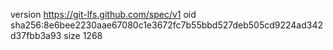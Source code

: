 version https://git-lfs.github.com/spec/v1
oid sha256:8e6bee2230aae67080c1e3672fc7b55bbd527deb505cd9224ad342d37fbb3a93
size 1268

